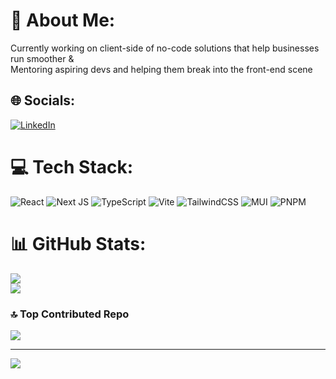 # 💫 About Me:
Currently working on client-side of no-code solutions that help businesses run smoother &<br>Mentoring aspiring devs and helping them break into the front-end scene


## 🌐 Socials:
[![LinkedIn](https://img.shields.io/badge/LinkedIn-%230077B5.svg?logo=linkedin&logoColor=white)](https://linkedin.com/in/bahar-dehghani-97270a166) 

# 💻 Tech Stack:
![React](https://img.shields.io/badge/react-%2320232a.svg?style=for-the-badge&logo=react&logoColor=%2361DAFB) ![Next JS](https://img.shields.io/badge/Next-black?style=for-the-badge&logo=next.js&logoColor=white) ![TypeScript](https://img.shields.io/badge/typescript-%23007ACC.svg?style=for-the-badge&logo=typescript&logoColor=white) ![Vite](https://img.shields.io/badge/vite-%23646CFF.svg?style=for-the-badge&logo=vite&logoColor=white) ![TailwindCSS](https://img.shields.io/badge/tailwindcss-%2338B2AC.svg?style=for-the-badge&logo=tailwind-css&logoColor=white) ![MUI](https://img.shields.io/badge/MUI-%230081CB.svg?style=for-the-badge&logo=mui&logoColor=white) ![PNPM](https://img.shields.io/badge/pnpm-%234a4a4a.svg?style=for-the-badge&logo=pnpm&logoColor=f69220) 
# 📊 GitHub Stats:
![](https://github-readme-streak-stats.herokuapp.com/?user=curlybom&theme=dark&hide_border=true)<br/>
![](https://github-readme-stats.vercel.app/api/top-langs/?username=curlybom&theme=dark&hide_border=true&include_all_commits=true&count_private=true&layout=compact)

### 🔝 Top Contributed Repo
![](https://github-contributor-stats.vercel.app/api?username=curlybom&limit=5&theme=dark&combine_all_yearly_contributions=true)

---
[![](https://visitcount.itsvg.in/api?id=curlybom&icon=0&color=0)](https://visitcount.itsvg.in)

<!-- Proudly created with GPRM ( https://gprm.itsvg.in ) -->
